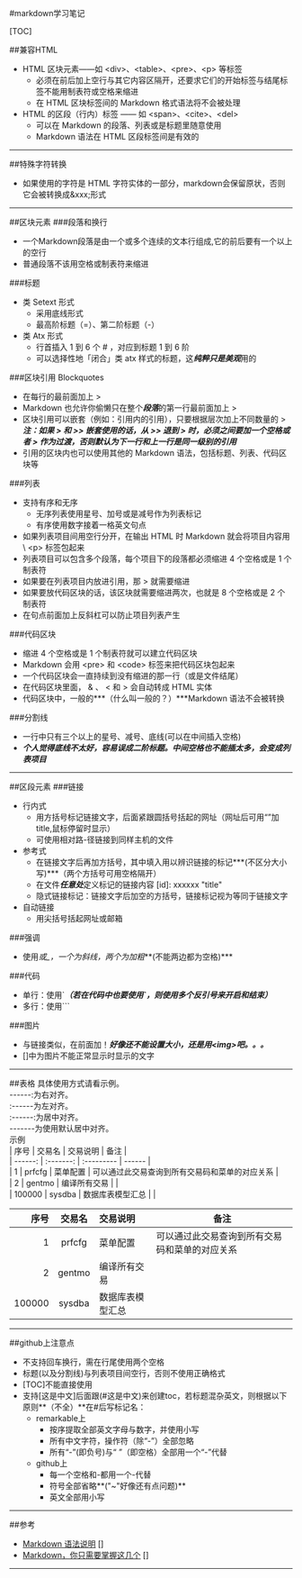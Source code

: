 #markdown学习笔记

[TOC]

##兼容HTML
- HTML 区块元素――如 &lt;div>、&lt;table>、&lt;pre>、&lt;p> 等标签
	- 必须在前后加上空行与其它内容区隔开，还要求它们的开始标签与结尾标签不能用制表符或空格来缩进
	- 在 HTML 区块标签间的 Markdown 格式语法将不会被处理
- HTML 的区段（行内）标签 —— 如 &lt;span>、&lt;cite>、&lt;del>
 	- 可以在 Markdown 的段落、列表或是标题里随意使用
 	- Markdown 语法在 HTML 区段标签间是有效的
 	
***
##特殊字符转换
- 如果使用的字符是 HTML 字符实体的一部分，markdown会保留原状，否则它会被转换成&xxx;形式 

***
##区块元素
###段落和换行
- 一个Markdown段落是由一个或多个连续的文本行组成,它的前后要有一个以上的空行
- 普通段落不该用空格或制表符来缩进 

###标题
- 类 Setext 形式
	- 采用底线形式
	- 最高阶标题（=）、第二阶标题（-）
- 类 Atx 形式
	- 行首插入 1 到 6 个 # ，对应到标题 1 到 6 阶
	- 可以选择性地「闭合」类 atx 样式的标题，这***纯粹只是美观***用的
	
###区块引用 Blockquotes
- 在每行的最前面加上 > 
- Markdown 也允许你偷懒只在整个***段落***的第一行最前面加上 > 
- 区块引用可以嵌套（例如：引用内的引用），只要根据层次加上不同数量的 >  
***注：如果 > 和 >> 嵌套使用的话，从 >> 退到 > 时，必须之间要加一个空格或者 > 作为过渡，否则默认为下一行和上一行是同一级别的引用***  
- 引用的区块内也可以使用其他的 Markdown 语法，包括标题、列表、代码区块等

###列表
- 支持有序和无序
	- 无序列表使用星号、加号或是减号作为列表标记
	- 有序使用数字接着一格英文句点
- 如果列表项目间用空行分开，在输出 HTML 时 Markdown 就会将项目内容用\ <p\> 标签包起来
- 列表项目可以包含多个段落，每个项目下的段落都必须缩进 4 个空格或是 1 个制表符
- 如果要在列表项目内放进引用，那 > 就需要缩进 
- 如果要放代码区块的话，该区块就需要缩进两次，也就是 8 个空格或是 2 个制表符
- 在句点前面加上反斜杠可以防止项目列表产生

###代码区块
- 缩进 4 个空格或是 1 个制表符就可以建立代码区块
- Markdown 会用 \<pre\> 和 \<code\> 标签来把代码区块包起来
- 一个代码区块会一直持续到没有缩进的那一行（或是文件结尾）
- 在代码区块里面， & 、 < 和 > 会自动转成 HTML 实体
- 代码区块中，一般的***（什么叫一般的？）***Markdown 语法不会被转换

###分割线
- 一行中只有三个以上的星号、减号、底线(可以在中间插入空格)
- ***个人觉得底线不太好，容易误成二阶标题。中间空格也不能插太多，会变成列表项目***  

***
##区段元素
###链接
- 行内式
	- 用方括号标记链接文字，后面紧跟圆括号括起的网址（网址后可用“”加title,鼠标停留时显示）
	- 可使用相对路-径链接到同样主机的文件
- 参考式
	- 在链接文字后再加方括号，其中填入用以辨识链接的标记***(不区分大小写)***（两个方括号可用空格隔开）
	- 在文件***任意处***定义标记的链接内容    [id]:    xxxxxx    "title"
	- 隐式链接标记：链接文字后加空的方括号，链接标记视为等同于链接文字
- 自动链接
	 - 用尖括号括起网址或邮箱
	 
###强调
- 使用*或_，一个为斜线，两个为加粗***(不能两边都为空格)***

###代码
- 单行：使用\`***（若在代码中也要使用\`，则使用多个反引号来开启和结束）***
- 多行：使用\`\`\`

###图片
- 与链接类似，在前面加！***好像还不能设置大小，还是用\<img\>吧。。。***
- []中为图片不能正常显示时显示的文字

***
##表格
具体使用方式请看示例。  
------:为右对齐。  
:------为左对齐。  
:------:为居中对齐。  
-------为使用默认居中对齐。  
示例  
    |         序号    |    交易名    |    交易说明    |    备注    |  
    |    ------: |    :-------:    |    :---------   |    ------    |  
    |    1    |    prfcfg    |    菜单配置    |    可以通过此交易查询到所有交易码和菜单的对应关系    |  
    |    2    |    gentmo    |    编译所有交易    |    |  
    |    100000    |    sysdba    |    数据库表模型汇总    |    |  
    
|         序号    |    交易名    |    交易说明    |    备注    |  
|    ------: |    :-------:    |    :---------   |    ------    |  
|    1    |    prfcfg    |    菜单配置    |    可以通过此交易查询到所有交易码和菜单的对应关系    |  
|    2    |    gentmo    |    编译所有交易    |    |  
|    100000    |    sysdba    |    数据库表模型汇总    |    |  

***
##github上注意点
- 不支持回车换行，需在行尾使用两个空格
- 标题(以及分割线)与列表项目间空行，否则不使用正确格式 
- [TOC]不能直接使用
- 支持[这是中文]后面跟(#这是中文)来创建toc，若标题混杂英文，则根据以下原则**（不全）**在#后写标记名：
	- remarkable上
		- 按序提取全部英文字母与数字，并使用小写
		- 所有中文字符，操作符（除“-”）全部忽略
		- 所有“-”(即负号)与“ ”（即空格）全部用一个“-”代替
	- github上
		- 每一个空格和-都用一个-代替
		- 符号全部省略**("~"好像还有点问题)**
		- 英文全部用小写

***
##参考
- [Markdown 语法说明] []
- [Markdown，你只需要掌握这几个] []
***

[Markdown 语法说明]: http://wowubuntu.com/markdown/index.html
[Markdown，你只需要掌握这几个]: http://www.cnblogs.com/crazyant007/p/4220066.html?utm_source=tuicool&utm_medium=referral